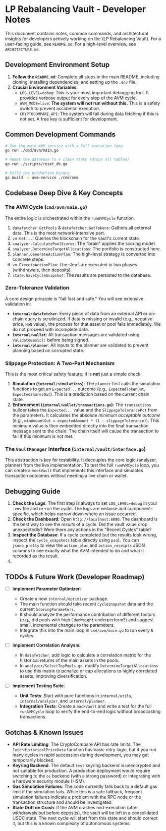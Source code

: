 # LP Rebalancing Vault - Developer Notes

This document contains notes, common commands, and architectural insights for developers actively working on the (LP Rebalancing Vault). For a user-facing guide, see `README.md`. For a high-level overview, see `ARCHITECTURE.md`.

## Development Environment Setup

1.  **Follow the `README.md`**: Complete all steps in the main README, including cloning, installing dependencies, and setting up the `.env` file.
3.  **Crucial Environment Variables**:
    *   `LOG_LEVEL=debug`: This is your most important debugging tool. It provides verbose output for every step of the AVM cycle.
    *   `AVM_MODE=live`: **The system will not run without this.** This is a safety switch to prevent accidental execution.
    *   `CRYPTOCOMPARE_API`: The system will fail during data fetching if this is not set. A free key is sufficient for development.

## Common Development Commands

```sh
# Run the main AVM service with a full execution loop
go run ./cmd/avm/main.go

# Reset the database to a clean state (drops all tables)
go run ./scripts/reset_db.go

# Build the production binary
go build -o avm-service ./cmd/avm
```

## Codebase Deep Dive & Key Concepts

### The AVM Cycle (`cmd/avm/main.go`)

The entire logic is orchestrated within the `runAVMCycle` function.
1.  `datafetcher.GetPools` & `datafetcher.GetTokens`: Gathers all external data. This is the most network-intensive part.
2.  `vm.Get...`: Queries the blockchain for the vault's current state.
3.  `analyzer.CalculatePoolScores`: The "brain" applies the scoring model.
4.  `analyzer.DetermineTargetAllocations`: The portfolio is constructed here.
5.  `planner.GenerateActionPlan`: The high-level strategy is converted into concrete steps.
6.  `vm.ExecuteActionPlan`: The steps are executed in two phases (withdrawals, then deposits).
7.  `state.SaveCycleSnapshot`: The results are persisted to the database.

### Zero-Tolerance Validation

A core design principle is "fail fast and safe." You will see extensive validation in:
-   **`internal/datafetcher`**: Every piece of data from an external API or on-chain query is scrutinized. If data is missing or invalid (e.g., negative price, `NaN` value), the process for that asset or pool fails immediately. We do not proceed with incomplete data.
-   **`internal/wallet`**: All transaction messages are validated using `ValidateBasic()` before being signed.
-   **`internal/planner`**: All inputs to the planner are validated to prevent planning based on corrupted state.

### Slippage Protection: A Two-Part Mechanism

This is the most critical safety feature. It is **not** just a simple check.
1.  **Simulation (`internal/simulations`)**: The `planner` first calls the simulation functions to get an `Expected...` outcome (e.g., `ExpectedTokenOut`, `ExpectedSharesOut`). This is a prediction based on the current chain state.
2.  **Enforcement (`internal/wallet/transactions.go`)**: The `transactions` builder takes the `Expected...` value and the `SlippageTolerancePct` from the parameters. It calculates the absolute *minimum acceptable outcome* (e.g., `minAmountOut = expectedAmount * (1 - slippageTolerance)`). This minimum value is then embedded directly into the final transaction message sent to the chain. The chain itself will cause the transaction to fail if this minimum is not met.

### The `VaultManager` Interface (`internal/vault/interface.go`)

This abstraction is key for testability. It decouples the core logic (analyzer, planner) from the live implementation. To test the full `runAVMCycle` loop, you can create a `mockVault` that implements this interface and simulates transaction outcomes without needing a live chain or wallet.

## Debugging Guide

1.  **Check the Logs**: The first step is always to set `LOG_LEVEL=debug` in your `.env` file and re-run the cycle. The logs are verbose and component-specific, which helps narrow down where an issue occurred.
2.  **Check the Dashboard**: Open `http://localhost:8080`. The dashboard is the best way to see the *results* of a cycle. Did the vault value drop unexpectedly? Were there any actions in the "Recent Cycles" table?
3.  **Inspect the Database**: If a cycle completed but the results look wrong, inspect the `cycle_snapshots` table directly using `psql`. You can `jsonb_pretty` to view the `action_plan` and `action_receipts` JSON columns to see exactly what the AVM intended to do and what it recorded as the result.
4.  
## TODOs & Future Work (Developer Roadmap)

-   [ ] **Implement Parameter Optimizer**:
    -   Create a new `internal/optimizer` package.
    -   The main function should take recent `CycleSnapshot` data and the current `ScoringParameters`.
    -   It should analyze the performance contribution of different factors (e.g., did pools with high `EdenWeight` underperform?) and suggest small, incremental changes to the parameters.
    -   Integrate this into the main loop in `cmd/avm/main.go` to run every `N` cycles.

-   [ ] **Implement Correlation Analysis**:
    -   In `datafetcher`, add logic to calculate a correlation matrix for the historical returns of the main assets in the pools.
    -   In `analyzer/SelectTopPools.go`, modify `DetermineTargetAllocations` to use this matrix to penalize or cap allocations to highly correlated assets, improving diversification.

-   [ ] **Implement Testing Suite**:
    -   **Unit Tests**: Start with pure functions in `internal/utils`, `internal/analyzer`, and `internal/planner`.
    -   **Integration Tests**: Create a `mockVault` and write a test for the full `runAVMCycle` loop to verify the end-to-end logic without broadcasting transactions.

## Gotchas & Known Issues

-   **API Rate Limiting**: The CryptoCompare API has rate limits. The `FetchHistoricalPriceData` function has basic retry logic, but if you run many cycles in rapid succession during development, you may get temporarily blocked.
-   **Keyring Backend**: The default `test` keyring backend is unencrypted and not suitable for production. A production deployment would require switching to the `os` backend (with a strong password) or integrating with a hardware security module (HSM).
-   **Gas Simulation Failures**: The code currently falls back to a default gas limit if the simulation fails. While this is a safe fallback, frequent simulation failures indicate a problem with the RPC node or the transaction structure and should be investigated.
-   **State Drift on Crash**: If the AVM crashes mid-execution (after withdrawals but before deposits), the vault will be left in a consolidated USDC state. The next cycle will start from this state and should correct it, but this is a known complexity of autonomous systems.